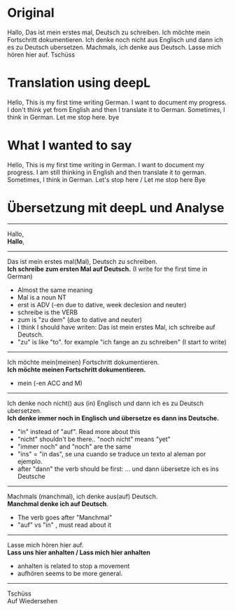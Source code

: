 # Original
Hallo,
Das ist mein erstes mal, Deutsch zu schreiben. 
Ich möchte mein Fortschritt dokumentieren.
Ich denke noch nicht aus Englisch und dann ich es zu Deutsch ubersetzen.
Machmals, ich denke aus Deutsch.
Lasse mich hören hier auf.
Tschüss

# Translation using deepL
Hello,
This is my first time writing German. 
I want to document my progress.
I don't think yet from English and then I translate it to German.
Sometimes, I think in German.
Let me stop here.
bye

# What I wanted to say
Hello,
This is my first time writing in German.
I want to document my progress.
I am still thinking in English and then translate it to german.
Sometimes, I think in German.
Let's stop here / Let me stop here
Bye

# Übersetzung mit deepL und Analyse 
---
Hallo,  
**Hallo**,

--- 
Das ist mein erstes mal(Mal), Deutsch zu schreiben.  
**Ich schreibe zum ersten Mal auf Deutsch.** (I write for the first time in German)

- Almost the same meaning
- Mal is a noun NT 
- erst is ADV (-en due to dative, week declesion and neuter)
- schreibe is the VERB
- zum is "zu dem" (due to dative and neuter)
- I think I should have writen: Das ist mein erstes Mal, ich schreibe auf Deutsch.
- "zu" is like "to". for example "ich fange an zu schreiben" (I start to write)

---
Ich möchte mein(meinen) Fortschritt dokumentieren.  
**Ich möchte meinen Fortschritt dokumentieren.**

- mein (-en ACC and M)

---
Ich denke noch nicht() aus (in) Englisch und dann ich es zu Deutsch ubersetzen.  
**Ich denke immer noch in Englisch und übersetze es dann ins Deutsche.**

- "in" instead of "auf". Read more about this 
- "nicht" shouldn't be there.. "noch nicht" means "yet"
- "immer noch" and "noch" are the same
- "ins" = "in das", se una cuando se traduce un texto al aleman por ejemplo.
- after "dann" the verb should be first: ... und dann übersetze ich es ins Deutsche

---
Machmals (manchmal), ich denke aus(auf) Deutsch.  
**Manchmal denke ich auf Deutsch**.

- The verb goes after "Manchmal"
- "auf" vs "in" , must read about it

---
Lasse mich hören hier auf.  
**Lass uns hier anhalten / Lass mich hier anhalten**

- anhalten is related to stop a movement
- aufhören seems to be more general.

---
Tschüss  
Auf Wiedersehen


